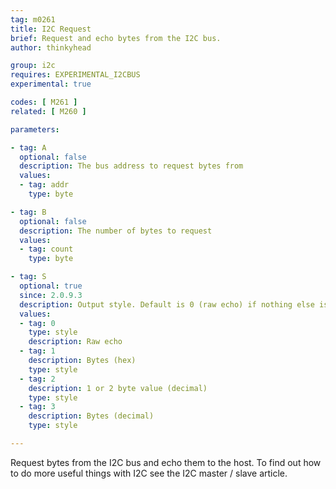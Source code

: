 ```yaml
---
tag: m0261
title: I2C Request
brief: Request and echo bytes from the I2C bus.
author: thinkyhead

group: i2c
requires: EXPERIMENTAL_I2CBUS
experimental: true

codes: [ M261 ]
related: [ M260 ]

parameters:

- tag: A
  optional: false
  description: The bus address to request bytes from
  values:
  - tag: addr
    type: byte

- tag: B
  optional: false
  description: The number of bytes to request
  values:
  - tag: count
    type: byte

- tag: S
  optional: true
  since: 2.0.9.3
  description: Output style. Default is 0 (raw echo) if nothing else is given.
  values:
  - tag: 0
    type: style
    description: Raw echo
  - tag: 1
    description: Bytes (hex)
    type: style
  - tag: 2
    description: 1 or 2 byte value (decimal)
    type: style
  - tag: 3
    description: Bytes (decimal)
    type: style

---
```


Request bytes from the I2C bus and echo them to the host. To find out how to do more useful things with I2C see the I2C master / slave article.
